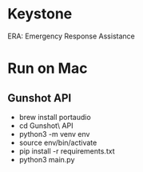 # Keystone
ERA: Emergency Response Assistance


# Run on Mac
## Gunshot API
- brew install portaudio
- cd Gunshot\ API
- python3 -m venv env
- source env/bin/activate
- pip install -r requirements.txt
- python3 main.py
